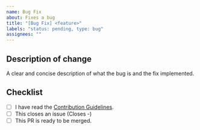 ```yaml
---
name: Bug Fix
about: Fixes a bug
title: "[Bug Fix] <feature>"
labels: "status: pending, type: bug"
assignees: ""
---
```


<!-- 1. Put an `x` in all the boxes that apply -->
<!-- 2. Replace necessary things -->
<!-- 3. Remove `<>` when replacing with values -->

## Description of change

A clear and concise description of what the bug is and the fix implemented.

## Checklist

-   [ ] I have read the [Contribution Guidelines](https://yukino-org.github.io/wiki/developers/contribution/#contribution).
-   [ ] This closes an issue (Closes -) <!-- Replace `-` with `#<issue number>` if it does -->
-   [ ] This PR is ready to be merged.
